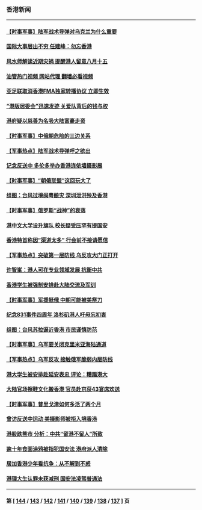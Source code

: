 ### 香港新闻
---
#### [【时事军事】陆军战术导弹对乌克兰为什么重要](../../pages/ncid1349362/n14075231.md?09192045) 
#### [国际大事层出不穷 任建峰：勿忘香港](../../pages/ncid1349362/n14074741.md?09192045) 
#### [风水师解读近期灾祸 提醒港人留意八月十五](../../pages/ncid1349362/n14074665.md?09192045) 
#### [油管热门视频 网站代理 翻墙必看视频](http://138.2.39.72:81/youtube.html?epic-marker?09192045)
#### [亚足联取消香港FMA独家转播协议 立即生效](../../pages/ncid1349362/n14074484.md?09192045) 
#### [“港版居委会”迅速发迹 关爱队背后的钱与权](../../pages/ncid1349362/n14074547.md?09192045) 
#### [港府疑以慈善为名吸大陆富豪走资](../../pages/ncid1349362/n14074505.md?09192045) 
#### [【时事军事】中俄朝危险的三边关系](../../pages/ncid1349362/n14073285.md?09192045) 
#### [【军事热点】陆军战术导弹呼之欲出](../../pages/ncid1349362/n14071952.md?09192045) 
#### [记念反送中 多伦多举办香港连侬墙摄影展](../../pages/ncid1349362/n14071031.md?09192045) 
#### [【时事军事】“朝俄联盟”这回玩大了](../../pages/ncid1349362/n14070937.md?09192045) 
#### [组图：台风过境闽粤酿灾 深圳泄洪殃及香港](../../pages/ncid1349362/n14069328.md?09192045) 
#### [【时事军事】俄罗斯“战神”的衰落](../../pages/ncid1349362/n14068621.md?09192045) 
#### [港中文大学设升旗队 校长疑受压罕有提国安](../../pages/ncid1349362/n14068439.md?09192045) 
#### [香港特首称因“渠道太多” 行会前不接请愿信](../../pages/ncid1349362/n14068435.md?09192045) 
#### [【军事热点】突破第一层防线 乌反攻大门正打开](../../pages/ncid1349362/n14067209.md?09192045) 
#### [许智峯：港人可在专业领域发展 抗衡中共](../../pages/ncid1349362/n14066832.md?09192045) 
#### [香港学生被强制安排赴大陆交流及军训](../../pages/ncid1349362/n14066075.md?09192045) 
#### [【时事军事】军援挺俄 中朝可能被美祭刀](../../pages/ncid1349362/n14066122.md?09192045) 
#### [纪念831事件四周年 洛杉矶港人吁毋忘初衷](../../pages/ncid1349362/n14065626.md?09192045) 
#### [组图：台风苏拉逼近香港 市民谨慎防范](../../pages/ncid1349362/n14065358.md?09192045) 
#### [【时事军事】乌军要关闭克里米亚海陆通道](../../pages/ncid1349362/n14064788.md?09192045) 
#### [【军事热点】乌军反攻 接触俄军脆弱内层防线](../../pages/ncid1349362/n14063423.md?09192045) 
#### [港大学生被安排赴延安表忠 评论：糟蹋港大](../../pages/ncid1349362/n14058485.md?09192045) 
#### [大陆官场擦鞋文化搬香港 官员赴京获43宴席欢送](../../pages/ncid1349362/n14062278.md?09192045) 
#### [【时事军事】普里戈津如何多活了两个月](../../pages/ncid1349362/n14061950.md?09192045) 
#### [曾访反送中运动 美摄影师被拒入境香港](../../pages/ncid1349362/n14062068.md?09192045) 
#### [港股跌熊市 分析：中共“留港不留人”所致](../../pages/ncid1349362/n14061571.md?09192045) 
#### [逾十年食面涂鸦被指犯国安法 港府派人清除](../../pages/ncid1349362/n14061454.md?09192045) 
#### [居加香港少年看抗争：从不解到不惑](../../pages/ncid1349362/n14060614.md?09192045) 
#### [港理大生认罪未获减刑 国安法凌驾普通法](../../pages/ncid1349362/n14060635.md?09192045) 

---
#### 第 [ [144](./144.md?09192045) / [143](./143.md?09192045) / [142](./142.md?09192045) / [141](./141.md?09192045) / [140](./140.md?09192045) / [139](./139.md?09192045) / [138](./138.md?09192045) / [137](./137.md?09192045) ] 页
